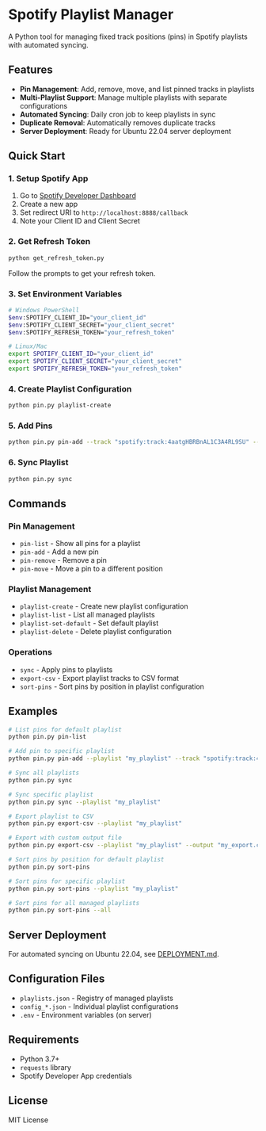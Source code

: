 # Spotify Playlist Manager

A Python tool for managing fixed track positions (pins) in Spotify playlists with automated syncing.

## Features

- **Pin Management**: Add, remove, move, and list pinned tracks in playlists
- **Multi-Playlist Support**: Manage multiple playlists with separate configurations
- **Automated Syncing**: Daily cron job to keep playlists in sync
- **Duplicate Removal**: Automatically removes duplicate tracks
- **Server Deployment**: Ready for Ubuntu 22.04 server deployment

## Quick Start

### 1. Setup Spotify App

1. Go to [Spotify Developer Dashboard](https://developer.spotify.com/dashboard)
2. Create a new app
3. Set redirect URI to `http://localhost:8888/callback`
4. Note your Client ID and Client Secret

### 2. Get Refresh Token

```bash
python get_refresh_token.py
```

Follow the prompts to get your refresh token.

### 3. Set Environment Variables

```bash
# Windows PowerShell
$env:SPOTIFY_CLIENT_ID="your_client_id"
$env:SPOTIFY_CLIENT_SECRET="your_client_secret"
$env:SPOTIFY_REFRESH_TOKEN="your_refresh_token"

# Linux/Mac
export SPOTIFY_CLIENT_ID="your_client_id"
export SPOTIFY_CLIENT_SECRET="your_client_secret"
export SPOTIFY_REFRESH_TOKEN="your_refresh_token"
```

### 4. Create Playlist Configuration

```bash
python pin.py playlist-create
```

### 5. Add Pins

```bash
python pin.py pin-add --track "spotify:track:4aatgHBRBnAL1C3A4RL9SU" --position 3
```

### 6. Sync Playlist

```bash
python pin.py sync
```

## Commands

### Pin Management
- `pin-list` - Show all pins for a playlist
- `pin-add` - Add a new pin
- `pin-remove` - Remove a pin
- `pin-move` - Move a pin to a different position

### Playlist Management
- `playlist-create` - Create new playlist configuration
- `playlist-list` - List all managed playlists
- `playlist-set-default` - Set default playlist
- `playlist-delete` - Delete playlist configuration

### Operations
- `sync` - Apply pins to playlists
- `export-csv` - Export playlist tracks to CSV format
- `sort-pins` - Sort pins by position in playlist configuration

## Examples

```bash
# List pins for default playlist
python pin.py pin-list

# Add pin to specific playlist
python pin.py pin-add --playlist "my_playlist" --track "spotify:track:4aatgHBRBnAL1C3A4RL9SU" --position 5

# Sync all playlists
python pin.py sync

# Sync specific playlist
python pin.py sync --playlist "my_playlist"

# Export playlist to CSV
python pin.py export-csv --playlist "my_playlist"

# Export with custom output file
python pin.py export-csv --playlist "my_playlist" --output "my_export.csv"

# Sort pins by position for default playlist
python pin.py sort-pins

# Sort pins for specific playlist
python pin.py sort-pins --playlist "my_playlist"

# Sort pins for all managed playlists
python pin.py sort-pins --all
```

## Server Deployment

For automated syncing on Ubuntu 22.04, see [DEPLOYMENT.md](DEPLOYMENT.md).

## Configuration Files

- `playlists.json` - Registry of managed playlists
- `config_*.json` - Individual playlist configurations
- `.env` - Environment variables (on server)

## Requirements

- Python 3.7+
- `requests` library
- Spotify Developer App credentials

## License

MIT License
